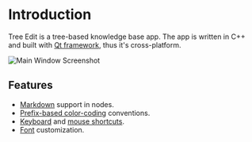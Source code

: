 # Introduction

Tree Edit is a tree-based knowledge base app.
The app is written in C++ and built with [Qt framework](https://www.qt.io/product/framework), thus it's cross-platform.

![Main Window Screenshot](/images/mainwindow.png)

## Features

* [Markdown](/features#markdown) support in nodes.
* [Prefix-based color-coding](/conventions#prefixes) conventions.
* [Keyboard](/shortcuts#keyboard) and [mouse shortcuts](/shortcuts#mouse).
* [Font](/features#font) customization.
